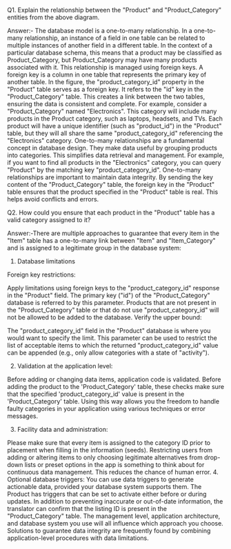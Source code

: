 Q1. Explain the relationship between the "Product" and "Product_Category" entities from the above diagram.

 Answer:- The database model is a one-to-many relationship.
In a one-to-many relationship, an instance of a field in one table can be related to multiple instances of another field in a different table. In the context of a particular database schema,
this means that a product may be classified as Product_Category, but Product_Category may have many products associated with it.
This relationship is managed using foreign keys. A foreign key is a column in one table that represents the primary key of another table. In the figure,
the "product_category_id" property in the "Product" table serves as a foreign key. 
It refers to the "id" key in the "Product_Category" table. This creates a link between the two tables, ensuring the data is consistent and complete.
For example, consider a "Product_Category" named "Electronics". This category will include many products in the Product category, such as laptops, headsets, and TVs.
Each product will have a unique identifier (such as "product_id") in the "Product" table, but they will all share the same "product_category_id" referencing the "Electronics" category.
One-to-many relationships are a fundamental concept in database design. They make data useful by grouping products into categories.
This simplifies data retrieval and management. For example, if you want to find all products in the "Electronics" category, you can query "Product" by the matching key "product_category_id".
One-to-many relationships are important to maintain data integrity. By sending the key content of the "Product_Category" table,
the foreign key in the "Product" table ensures that the product specified in the "Product" table is real. This helps avoid conflicts and errors.

Q2. How could you ensure that each product in the "Product" table has a valid category assigned to it?
  
   Answer:-There are multiple approaches to guarantee that every item in the "Item" table has a one-to-many link between "Item" and "Item_Category" and is assigned to a legitimate group in the database system:

1. Database limitations

Foreign key restrictions:

Apply limitations using foreign keys to the "product_category_id" response in the "Product" field. The primary key ("id") of the "Product_Category" database is referred to by this parameter.
Products that are not present in the "Product_Category" table or that do not use "product_category_id" will not be allowed to be added to the database.
Verify the upper bound:

The "product_category_id" field in the "Product" database is where you would want to specify the limit.
This parameter can be used to restrict the list of acceptable items to which the returned "product_category_id" value can be appended
(e.g., only allow categories with a state of "activity").

2. Validation at the application level:
   
Before adding or changing data items, application code is validated.
Before adding the product to the 'Product_Category' table, these checks make sure that the specified 'product_category_id' value is present in 
the 'Product_Category' table.
Using this way allows you the freedom to handle faulty categories in your application using various techniques or error messages.

3. Facility data and administration:

Please make sure that every item is assigned to the category ID prior to placement when filling in the information (seeds).
Restricting users from adding or altering items to only choosing legitimate alternatives from drop-down lists or preset options
in the app is something to think about for continuous data management. This reduces the chance of human error. 4. Optional database triggers:
You can use data triggers to generate actionable data, provided your database system supports them.
The Product has triggers that can be set to activate either before or during updates.
In addition to preventing inaccurate or out-of-date information, the translator can confirm that the listing ID is present in the "Product_Category" table.
The management level, application architecture, and database system you use will all influence which approach you choose. Solutions to guarantee data integrity are frequently found by combining application-level procedures with data limitations.
